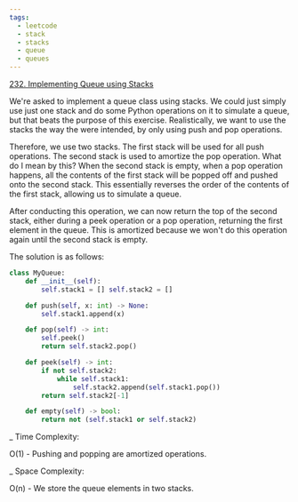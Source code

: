 ```yaml
---
tags:
  - leetcode
  - stack
  - stacks
  - queue
  - queues
---
```


<a href="https://leetcode.com/problems/implement-queue-using-stacks/">
232. Implementing Queue using Stacks</a>

We're asked to implement a queue class using stacks. We could just simply use
just one stack and do some Python operations on it to simulate a queue, but that
beats the purpose of this exercise. Realistically, we want to use the stacks the
way the were intended, by only using push and pop operations.

Therefore, we use two stacks. The first stack will be used for all push
operations. The second stack is used to amortize the pop operation. What do I
mean by this? When the second stack is empty, when a pop operation happens, all
the contents of the first stack will be popped off and pushed onto the second
stack. This essentially reverses the order of the contents of the first stack,
allowing us to simulate a queue.

After conducting this operation, we can now return the top of the second stack,
either during a peek operation or a pop operation, returning the first element
in the queue. This is amortized because we won't do this operation again until
the second stack is empty.

The solution is as follows:

```python
class MyQueue:
    def __init__(self):
        self.stack1 = [] self.stack2 = []

    def push(self, x: int) -> None:
        self.stack1.append(x)

    def pop(self) -> int:
        self.peek()
        return self.stack2.pop()

    def peek(self) -> int:
        if not self.stack2:
            while self.stack1:
                self.stack2.append(self.stack1.pop())
        return self.stack2[-1]

    def empty(self) -> bool:
        return not (self.stack1 or self.stack2)
```

\_ Time Complexity:

O(1) - Pushing and popping are amortized operations.

\_ Space Complexity:

O(n) - We store the queue elements in two stacks.
